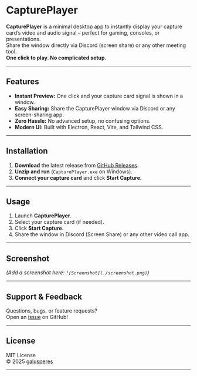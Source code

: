 # CapturePlayer

**CapturePlayer** is a minimal desktop app to instantly display your capture card’s video and audio signal – perfect for gaming, consoles, or presentations.  
Share the window directly via Discord (screen share) or any other meeting tool.  
**One click to play. No complicated setup.**

---

## Features

- **Instant Preview:** One click and your capture card signal is shown in a window.
- **Easy Sharing:** Share the CapturePlayer window via Discord or any screen-sharing app.
- **Zero Hassle:** No advanced setup, no confusing options.
- **Modern UI:** Built with Electron, React, Vite, and Tailwind CSS.

---

## Installation

1. **Download** the latest release from [GitHub Releases](https://github.com/galusperes/captureplayer/releases).
2. **Unzip and run** (`CapturePlayer.exe` on Windows).
3. **Connect your capture card** and click **Start Capture**.

---

## Usage

1. Launch **CapturePlayer**.
2. Select your capture card (if needed).
3. Click **Start Capture**.
4. Share the window in Discord (Screen Share) or any other video call app.

---

## Screenshot

*(Add a screenshot here: `![Screenshot](./screenshot.png)`)*

---

## Support & Feedback

Questions, bugs, or feature requests?  
Open an [issue](https://github.com/galusperes/captureplayer/issues) on GitHub!

---

## License

MIT License  
© 2025 [galusperes](https://github.com/galusperes)

---
